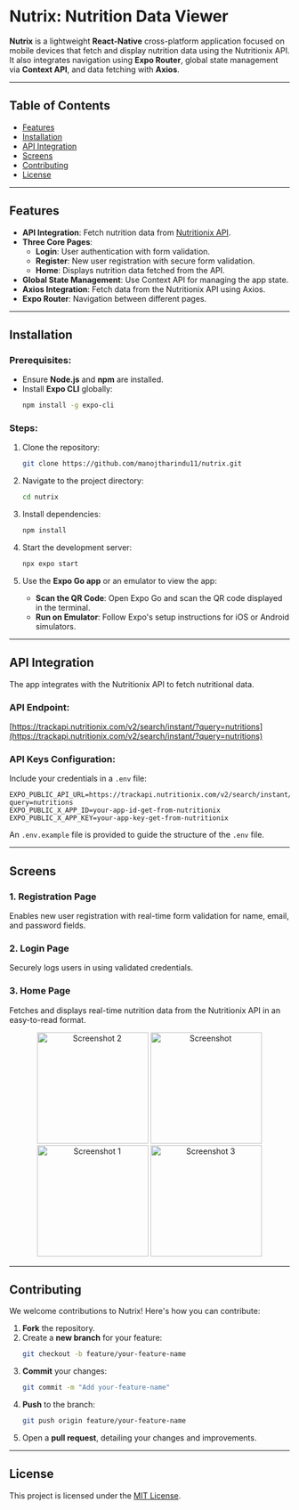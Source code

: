 # Nutrix: Nutrition Data Viewer

**Nutrix** is a lightweight **React-Native** cross-platform application focused on mobile devices that fetch and display nutrition data using the Nutritionix API. It also integrates navigation using **Expo Router**, global state management via **Context API**, and data fetching with **Axios**.

---


## Table of Contents

- [Features](#features)  
- [Installation](#installation)  
- [API Integration](#api-integration)  
- [Screens](#screens)  
- [Contributing](#contributing)  
- [License](#license)  

---


## Features

- **API Integration**: Fetch nutrition data from [Nutritionix API](https://trackapi.nutritionix.com/v2/search/instant/?query=nutritions).
- **Three Core Pages**:
  - **Login**: User authentication with form validation.
  - **Register**: New user registration with secure form validation.
  - **Home**: Displays nutrition data fetched from the API.
- **Global State Management**: Use Context API for managing the app state.
- **Axios Integration**: Fetch data from the Nutritionix API using Axios.
- **Expo Router**: Navigation between different pages.

---


## Installation

### Prerequisites:
- Ensure **Node.js** and **npm** are installed.
- Install **Expo CLI** globally:
    ```bash
    npm install -g expo-cli
    ```

### Steps:
1. Clone the repository:
    ```bash
    git clone https://github.com/manojtharindu11/nutrix.git
    ```

2. Navigate to the project directory:
    ```bash
    cd nutrix
    ```

3. Install dependencies:
    ```bash
    npm install
    ```

4. Start the development server:
    ```bash
    npx expo start
    ```

5. Use the **Expo Go app** or an emulator to view the app:
   - **Scan the QR Code**: Open Expo Go and scan the QR code displayed in the terminal.
   - **Run on Emulator**: Follow Expo's setup instructions for iOS or Android simulators.

---

## API Integration

The app integrates with the Nutritionix API to fetch nutritional data.  

### API Endpoint:  
[https://trackapi.nutritionix.com/v2/search/instant/?query=nutritions](https://trackapi.nutritionix.com/v2/search/instant/?query=nutritions)  

### API Keys Configuration:
Include your credentials in a `.env` file:  

```env
EXPO_PUBLIC_API_URL=https://trackapi.nutritionix.com/v2/search/instant/?query=nutritions
EXPO_PUBLIC_X_APP_ID=your-app-id-get-from-nutritionix
EXPO_PUBLIC_X_APP_KEY=your-app-key-get-from-nutritionix
```

An `.env.example` file is provided to guide the structure of the `.env` file.

---


## Screens

### 1. **Registration Page**  
Enables new user registration with real-time form validation for name, email, and password fields. 

### 2. **Login Page**  
Securely logs users in using validated credentials.

### 3. **Home Page**  
Fetches and displays real-time nutrition data from the Nutritionix API in an easy-to-read format.
<p align="center">
  <img src="https://github.com/user-attachments/assets/295358f5-2c2a-4f63-9d8f-ff252179d3e7" alt="Screenshot 2" width="200"/>
  <img src="https://github.com/user-attachments/assets/2c4ed805-d3ee-48b1-9ddf-3cd37a7479b7" alt="Screenshot" width="200"/>
  <img src="https://github.com/user-attachments/assets/507dcfbe-6be3-4371-8d93-61689517a86d" alt="Screenshot 1" width="200"/>
  <img src="https://github.com/user-attachments/assets/51979de1-2b3a-493b-b218-f7c7176af5d8" alt="Screenshot 3" width="200"/>
</p>

---

## Contributing

We welcome contributions to Nutrix! Here's how you can contribute:  

1. **Fork** the repository.  
2. Create a **new branch** for your feature:
    ```bash
    git checkout -b feature/your-feature-name
    ```
3. **Commit** your changes:
    ```bash
    git commit -m "Add your-feature-name"
    ```
4. **Push** to the branch:
    ```bash
    git push origin feature/your-feature-name
    ```
5. Open a **pull request**, detailing your changes and improvements.

---


## License

This project is licensed under the [MIT License](LICENSE). 
